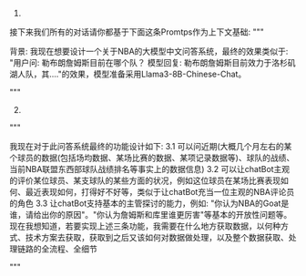 1.

接下来我们所有的对话请你都基于下面这条Promtps作为上下文基础:
"""

背景: 我现在想要设计一个关于NBA的大模型中文问答系统，最终的效果类似于: "用户问: 勒布朗詹姆斯目前在哪个队？  模型回复: 勒布朗詹姆斯目前效力于洛杉矶湖人队，其...."的效果，模型准备采用Llama3-8B-Chinese-Chat。

"""


2.


"""

我现在对于此问答系统最终的功能设计如下:
3.1 可以问近期(大概几个月左右的某个球员的数据(包括场均数据、某场比赛的数据、某项记录数据等)、球队的战绩、当前NBA联盟东西部球队战绩排名等事实上的数据信息)
3.2 可以让chatBot主观的评价某位球员、某支球队的某些方面的状况，例如这位球员在某场比赛表现如何、最近表现如何，打得好不好等，类似于让chatBot充当一位主观的NBA评论员的角色
3.3 让chatBot支持基本的主管探讨的能力，例如: "你认为NBA的Goat是谁，请给出你的原因"。"你认为詹姆斯和库里谁更厉害"等基本的开放性问题等。
现在我想知道，若要实现上述三条功能，我需要在什么地方获取数据，以何种方式、技术方案去获取，获取到之后又该如何对数据做处理，以及整个数据获取、处理链路的全流程、全细节

"""
